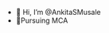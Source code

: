 - 👋 Hi, I’m @AnkitaSMusale
- 🌱Pursuing MCA

<!---
AnkitaSMusale/AnkitaSMusale is a ✨ special ✨ repository because its `README.md` (this file) appears on your GitHub profile.
You can click the Preview link to take a look at your changes.
--->
